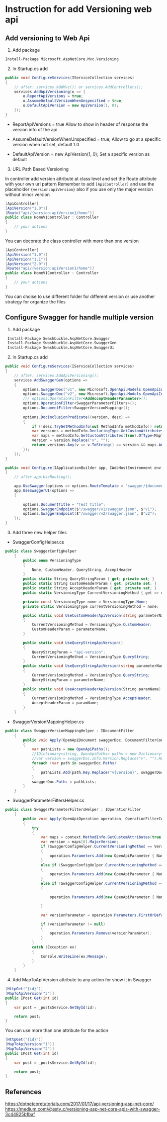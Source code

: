 # Instruction for add Versioning web api

## Add versioning to Web Api

1. Add package
```cmd
Install-Package Microsoft.AspNetCore.Mvc.Versioning
```

2. In Startup.cs add

```csharp
public void ConfigureServices(IServiceCollection services)
{
	// after: services.AddMvc(); or services.AddControllers();
	services.AddApiVersioning(o => {
		o.ReportApiVersions = true;
		o.AssumeDefaultVersionWhenUnspecified = true;
		o.DefaultApiVersion = new ApiVersion(1, 0);
	});
}
```

- ReportApiVersions = true 
Allow to show in header of response the version info of the api

- AssumeDefaultVersionWhenUnspecified = true;
Allow to go at a specific version when not set, default 1.0

- DefaultApiVersion = new ApiVersion(1, 0);
Set a specific version as default

3. URL Path Based Versioning

In controller add version attribute at class level and set the Route attribute with your own url pattern
Remember to add ```[ApiController]``` and use the placeholder ```{version:apiVersion}``` also if you use only the major version without minor version

```csharp
[ApiController]
[ApiVersion("1.0")]
[Route("api/{version:apiVersion}/home")]
public class HomeV1Controller : Controller
{
	// your actions
}
```

You can decorate the class controller with more than one version

```csharp
[ApiController]
[ApiVersion("1.0")]
[ApiVersion("1.1")]
[ApiVersion("2.0")]
[Route("api/{version:apiVersion}/home")]
public class HomeV1Controller : Controller
{
	// your actions
}
```

You can choise to use different folder for different version or use another strategy for organize the files

## Configure Swagger for handle multiple version

1. Add package
```cmd
 Install-Package Swashbuckle.AspNetCore.Swagger   
 Install-Package Swashbuckle.AspNetCore.SwaggerGen   
 Install-Package Swashbuckle.AspNetCore.SwaggerUi
```

2. In Startup.cs add

```csharp
public void ConfigureServices(IServiceCollection services)
{
	// after: services.AddApiVersioning();
	services.AddSwaggerGen(options =>
    {
        options.SwaggerDoc("v1", new Microsoft.OpenApi.Models.OpenApiInfo() { Title = "Api version  1", Version = "v1", Description = "Test Description", });
        options.SwaggerDoc("v2", new Microsoft.OpenApi.Models.OpenApiInfo() { Title = "Api version  2", Version = "v2", Description = "Test Description", });
        /// options.OperationFilter<AddAcceptHeaderParameter>();
        options.OperationFilter<SwaggerParameterFilters>();
        options.DocumentFilter<SwaggerVersionMapping>();
                
        options.DocInclusionPredicate((version, desc) =>
        {
            if (!desc.TryGetMethodInfo(out MethodInfo methodInfo)) return false;
            var versions = methodInfo.DeclaringType.GetCustomAttributes(true).OfType<ApiVersionAttribute>().SelectMany(attr => attr.Versions);
            var maps = methodInfo.GetCustomAttributes(true).OfType<MapToApiVersionAttribute>().SelectMany(attr => attr.Versions).ToArray();
            version = version.Replace("v", "");
            return versions.Any(v => v.ToString() == version && maps.Any(v => v.ToString() == version));
        });
    });
}

public void Configure(IApplicationBuilder app, IWebHostEnvironment env)
{
    // after app.UseRouting();

    app.UseSwagger(options => options.RouteTemplate = "swagger/{documentName}/swagger.json");
    app.UseSwaggerUI(options =>
    {
                
        options.DocumentTitle = "Test Title";
        options.SwaggerEndpoint($"/swagger/v1/swagger.json", $"v1");
        options.SwaggerEndpoint($"/swagger/v2/swagger.json", $"v2");
    });
}
```

3. Add three new helper files

- SwaggerConfigHelper.cs
```csharp
public class SwaggerConfigHelper
    {
        public enum VersioningType
        {
            None, CustomHeader, QueryString, AcceptHeader
        }
        public static String QueryStringParam { get; private set; }
        public static String CustomHeaderParam { get; private set; }
        public static String AcceptHeaderParam { get; private set; }
        public static VersioningType CurrentVersioningMethod { get => currentVersioningMethod; set => currentVersioningMethod = value; }

        private const VersioningType none = VersioningType.None;
        private static VersioningType currentVersioningMethod = none;

        public static void UseCustomHeaderApiVersion(string parameterName)
        {
            CurrentVersioningMethod = VersioningType.CustomHeader;
            CustomHeaderParam = parameterName;
        }

        public static void UseQueryStringApiVersion()
        {
            QueryStringParam = "api-version";
            CurrentVersioningMethod = VersioningType.QueryString;
        }
        public static void UseQueryStringApiVersion(string parameterName)
        {
            CurrentVersioningMethod = VersioningType.QueryString;
            QueryStringParam = parameterName;
        }
        public static void UseAcceptHeaderApiVersion(String paramName)
        {
            CurrentVersioningMethod = VersioningType.AcceptHeader;
            AcceptHeaderParam = paramName;
        }
    }
```

- SwaggerVersionMappingHelper.cs
```csharp
public class SwaggerVersionMappingHelper : IDocumentFilter
    {
        public void Apply(OpenApiDocument swaggerDoc, DocumentFilterContext context)
        {
            var pathLists = new OpenApiPaths();
            //IDictionary<string, OpenApiPaths> paths = new Dictionary<string, OpenApiPaths>();
            //var version = swaggerDoc.Info.Version.Replace("v", "").Replace("version", "").Replace("ver", "").Replace(" ", "");
            foreach (var path in swaggerDoc.Paths)
            {
                pathLists.Add(path.Key.Replace("v{version}", swaggerDoc.Info.Version), path.Value);
            }
            swaggerDoc.Paths = pathLists;
        }
    }
```

- SwaggerParameterFiltersHelper.cs
```csharp
public class SwaggerParameterFiltersHelper : IOperationFilter
    {
        public void Apply(OpenApiOperation operation, OperationFilterContext context)
        {
            try
            {
                var maps = context.MethodInfo.GetCustomAttributes(true).OfType<MapToApiVersionAttribute>().SelectMany(attr => attr.Versions).ToList();
                var version = maps[0].MajorVersion;
                if (SwaggerConfigHelper.CurrentVersioningMethod == VersioningType.CustomHeader && !context.ApiDescription.RelativePath.Contains("{version}"))
                {
                    operation.Parameters.Add(new OpenApiParameter { Name = SwaggerConfigHelper.CustomHeaderParam, In = ParameterLocation.Header, Required = false, Schema = new OpenApiSchema { Type = "String", Default = new OpenApiString(version.ToString()) } });
                }
                else if (SwaggerConfigHelper.CurrentVersioningMethod == VersioningType.QueryString && !context.ApiDescription.RelativePath.Contains("{version}"))
                {
                    operation.Parameters.Add(new OpenApiParameter { Name = SwaggerConfigHelper.QueryStringParam, In = ParameterLocation.Query, Schema = new OpenApiSchema { Type = "String", Default = new OpenApiString(version.ToString()) } });
                }
                else if (SwaggerConfigHelper.CurrentVersioningMethod == VersioningType.AcceptHeader && !context.ApiDescription.RelativePath.Contains("{version}"))
                {

                    operation.Parameters.Add(new OpenApiParameter { Name = "Accept", In = ParameterLocation.Header, Required = false, Schema = new OpenApiSchema { Type = "String", Default = new OpenApiString($"application/json;{SwaggerConfigHelper.AcceptHeaderParam}=" + version.ToString()) } });

                }

                var versionParameter = operation.Parameters.FirstOrDefault(p => p.Name == "version");

                if (versionParameter != null)
                {
                    operation.Parameters.Remove(versionParameter);
                }
            }
            catch (Exception ex)
            {
                Console.WriteLine(ex.Message);
            }
        }
    }
```

4. Add MapToApiVersion attribute to any action for show it in Swagger

```csharp
[HttpGet("{id}")]
[MapToApiVersion("3")]
public IPost Get(int id)
{
    var post = _postsService.GetById(id);

    return post;
}
```

You can use more than one attribute for the action

```csharp
[HttpGet("{id}")]
[MapToApiVersion("1")]
[MapToApiVersion("2")]
public IPost Get(int id)
{
    var post = _postsService.GetById(id);

    return post;
}
```

## References

https://dotnetcoretutorials.com/2017/01/17/api-versioning-asp-net-core/
https://medium.com/@esty_c/versioning-asp-net-core-apis-with-swagger-3c44825b1baf